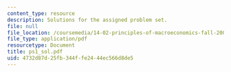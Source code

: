 ```yaml
---
content_type: resource
description: Solutions for the assigned problem set.
file: null
file_location: /coursemedia/14-02-principles-of-macroeconomics-fall-2004/4732d87d25fb344ffe2444ec566d8de5_ps1_sol.pdf
file_type: application/pdf
resourcetype: Document
title: ps1_sol.pdf
uid: 4732d87d-25fb-344f-fe24-44ec566d8de5
---
```


